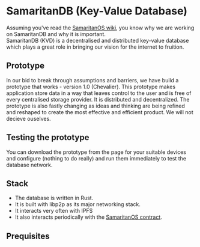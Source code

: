 # SamaritanDB (Key-Value Database)

Assuming you've read the [SamaritanOS wiki](https://algorealm.gitbook.io/samaritanos-a-d-system-for-digital-identity), you know why we are working on SamaritanDB and why it is important. 
<br>
SamaritanDB (KVD) is a decentralised and distributed key-value database which plays a great role in bringing our vision for the internet to fruition.
<br>
## Prototype
In our bid to break through assumptions and barriers, we have build a prototype that works - version 1.0 (Chevalier). This prototype makes application store data in a way that leaves control to the user and is free of every centralised storage provider. It is distributed and decentralized. The prototype is also fastly changing as ideas and thinking are being refined and reshaped to create the most effective and efficient product. We will not decieve ouselves.
<br>
## Testing the prototype
You can download the prototype from the page for your suitable devices and configure (nothing to do really) and run them immediately to test the database network.
## Stack
- The database is written in Rust.
- It is built with libp2p as its major networking stack.
- It interacts very often with IPFS
- It also interacts periodically with the [SamaritanOS contract](https://github.com/algorealmInc/samaritanos-contract).
## Prequisites

